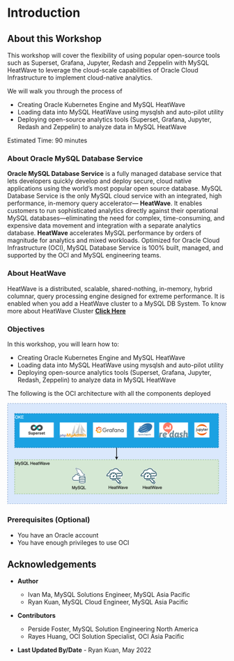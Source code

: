 # Introduction

## About this Workshop

This workshop will cover the flexibility of using popular open-source tools such as Superset, Grafana, Jupyter, Redash and Zeppelin with MySQL HeatWave to leverage the cloud-scale capabilities of Oracle Cloud Infrastructure to implement cloud-native analytics.

We will walk you through the process of

* Creating Oracle Kubernetes Engine and MySQL HeatWave
* Loading data into MySQL HeatWave using mysqlsh and auto-pilot utility
* Deploying open-source analytics tools (Superset, Grafana, Jupyter, Redash and Zeppelin) to analyze data in MySQL HeatWave

[](youtube:pexH2tqI_0E)

Estimated Time: 90 minutes

### About Oracle MySQL Database Service

**Oracle MySQL Database Service** is a fully managed database service that lets developers quickly develop and deploy secure, cloud native applications using the world’s most popular open source database. MySQL Database Service is the only MySQL cloud service with an integrated, high performance, in-memory query accelerator—
**HeatWave**. It enables customers to run sophisticated analytics directly against their operational MySQL databases—eliminating the need for complex, time-consuming, and expensive data movement and integration with a separate analytics database. **HeatWave** accelerates MySQL performance by orders of magnitude for analytics and mixed workloads. Optimized for Oracle Cloud Infrastructure (OCI), MySQL Database Service is 100% built, managed, and supported by the OCI and MySQL engineering teams.

### About HeatWave

HeatWave is a distributed, scalable, shared-nothing, in-memory, hybrid columnar, query processing engine designed for extreme performance. It is enabled when you add a HeatWave cluster to a MySQL DB System. To know more about HeatWave Cluster <a href="https://dev.mysql.com/doc/heatwave/en/heatwave-introduction.html" target="\_blank">**Click Here**</a>

### Objectives

In this workshop, you will learn how to:

* Creating Oracle Kubernetes Engine and MySQL HeatWave
* Loading data into MySQL HeatWave using mysqlsh and auto-pilot utility
* Deploying open-source analytics tools (Superset, Grafana, Jupyter, Redash, Zeppelin) to analyze data in MySQL HeatWave

The following is the OCI architecture with all the components deployed

![OCI architecture](images/heatwave-cloud-analytics.png)

### Prerequisites (Optional)

* You have an Oracle account
* You have enough privileges to use OCI

## Acknowledgements

* **Author**
	* Ivan Ma, MySQL Solutions Engineer, MySQL Asia Pacific
	* Ryan Kuan, MySQL Cloud Engineer, MySQL Asia Pacific
* **Contributors**
	* Perside Foster, MySQL Solution Engineering North America
	* Rayes Huang, OCI Solution Specialist, OCI Asia Pacific

* **Last Updated By/Date** - Ryan Kuan, May 2022
